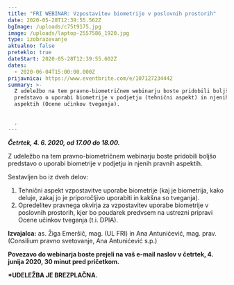 ```yaml
---
title: "FRI WEBINAR: Vzpostavitev biometrije v poslovnih prostorih"
date: 2020-05-28T12:39:55.562Z
bgImage: /uploads/c75t9175.jpg
image: /uploads/laptop-2557586_1920.jpg
type: izobrazevanje
aktualno: false
preteklo: true
dateStart: 2020-05-28T12:39:55.602Z
dates:
  - 2020-06-04T15:00:00.000Z
prijavnica: https://www.eventbrite.com/e/107127234442
summary: >-
  Z udeležbo na tem pravno-biometričnem webinarju boste pridobili boljšo
  predstavo o uporabi biometrije v podjetju (tehnični aspekt) in njenih pravnih
  aspektih (Ocene učinkov tveganja).


  .
---
```

***Četrtek, 4. 6. 2020, od 17.00 do 18.00.***

Z udeležbo na tem pravno-biometričnem webinarju boste pridobili boljšo predstavo o uporabi biometrije v podjetju in njenih pravnih aspektih. 

Sestavljen bo iz dveh delov:

1. Tehnični aspekt vzpostavitve uporabe biometrije (kaj je biometrija, kako deluje, zakaj jo je priporočljivo uporabiti in kakšna so tveganja).
2. Opredelitev pravnega okvirja za vzpostavitev uporabe biometrije v poslovnih prostorih, kjer bo poudarek predvsem na ustrezni pripravi Ocene učinkov tveganja (t.i. DPIA).

**Izvajalca:** as. Žiga Emeršič, mag. (UL FRI) in Ana Antunićević, mag. prav. (Consilium pravno svetovanje, Ana Antunićević s.p.)

**Povezavo do webinarja boste prejeli na vaš e-mail naslov v četrtek, 4. junija 2020, 30 minut pred pričetkom.**

**\*UDELEŽBA JE BREZPLAČNA.**